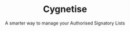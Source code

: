 ---
layout: "project"
order: 100
case_study: true
dlc: true
title: "Cygnetise"
subtitle: "A smarter way to manage your Authorised Signatory Lists"
industry:
  name: "Legal"
summary: "Cygnetise is a decentralised digital platform built on the blockchain that solves the pain of managing your Authorised Signatory Lists, making it secure and efficient."
link: "https://www.cygnetise.com/"

deliverables: "Blockchain-based authorised signatory list"

challenge-diagram: true

challenge: |-
  Organisations usually have an authorised signatory database, where only individuals on the list have the authority to sign off invoice payments, contracts and other legal documents on behalf of their department or organisation as a whole.
  
  Currently, most authorised signatory databases are paper-based and are handled manually, where thousands of man-hours are wasted every year in compiling, scanning, distributing and updating the lists. Cygnetise wanted to change that by automating the process for a more transparent and efficient way to handle the authorised signatory database suited for all organisations.
  
  Besides the fact that paper-based lists are time and effort consuming, the lack of reconciliation and live updates opens up many possibilities of fraud, as signatories that are no longer authorised can provide signed documents that are harder to verify.

delivery: |-
  Applied Blockchain proposed decentralising control and building the authorised signatory database on a private blockchain.

  Applied Blockchain delivered an end-to-end solution from ground-up, where the signatory lists are managed and shared via a smart blockchain contract. The platform was designed to reduce admin work for the user and to simplify the collating and editing of the database.

  The platform enables the following:

  - Clients are able to create new signatory lists within minutes, and adding/removing individuals to multiple lists is a click-of-a-button away.
  - A full, immutable audit trail shows what was changed and by whom – in real-time.
  - Data is stored in a secure, private blockchain.
  - The application makes managing external access to the signatory lists simple and GDPR compliant.

results: |-
  Cygnetise’s successful implementation of their product to enterprises and startups has made processes more efficient, transparent and cost-effective.

  Cygnetise clients now benefit from:

results-icons:
    - image: "icon-cog"
      title: "Transparency"
    - image: "icon-coin"
      title: "Enhanced security"
    - image: "icon-lock"
      title: "Improved traceability"
    - image: "icon-security"
      title: "Speed and Efficiency"
    - image: "icon-traceability"
      title: "Reduced costs"
    - image: "icon-transparency"
      title: "Fraud mitigation"

results-comment: |-
  With automated processes and a user friendly-interface, managing authorised signatory lists is simple and efficient.  It also means that the data (signatory lists) are shared peer to peer through a decentralised distributed ledger, providing a much better digitised solution than utilising a 3rd party’s centralised database. The customers keep complete control of their own data.

testimonial:
    - quote: "Applied Blockchain are a market leader in building proof-of-concept blockchain applications. They have experience through a broad range of customers, so regardless of whether you are a small startup or large enterprise they are well equipped to deliver a solution."
      author: "Stephen Pomfret"
      position: "CEO"
      company: "Cygnetise"
---
